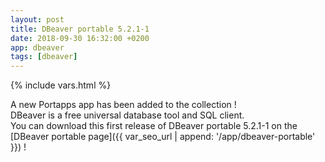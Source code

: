 ```yaml
---
layout: post
title: DBeaver portable 5.2.1-1
date: 2018-09-30 16:32:00 +0200
app: dbeaver
tags: [dbeaver]
---
```

{% include vars.html %}

A new Portapps app has been added to the collection !<br />
DBeaver is a free universal database tool and SQL client.<br />
You can download this first release of DBeaver portable 5.2.1-1 on the [DBeaver portable page]({{ var_seo_url | append: '/app/dbeaver-portable' }}) !